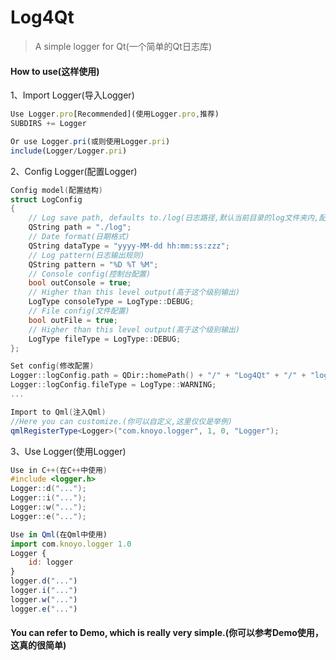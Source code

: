 # Log4Qt

> A simple logger for Qt(一个简单的Qt日志库)

#### How to use(这样使用)

1、Import Logger(导入Logger)

```javascript
Use Logger.pro[Recommended](使用Logger.pro,推荐)
SUBDIRS += Logger

Or use Logger.pri(或则使用Logger.pri)
include(Logger/Logger.pri)
```

2、Config Logger(配置Logger)

```C++
Config model(配置结构)
struct LogConfig
{
    // Log save path, defaults to./log(日志路径,默认当前目录的log文件夹内,配置输出文件后生效)
    QString path = "./log";
    // Date format(日期格式)
    QString dataType = "yyyy-MM-dd hh:mm:ss:zzz";
    // Log pattern(日志输出规则)
    QString pattern = "%D %T %M";
    // Console config(控制台配置)
    bool outConsole = true;
    // Higher than this level output(高于这个级别输出)
    LogType consoleType = LogType::DEBUG;
    // File config(文件配置)
    bool outFile = true;
    // Higher than this level output(高于这个级别输出)
    LogType fileType = LogType::DEBUG;
};
```
```C++
Set config(修改配置)
Logger::logConfig.path = QDir::homePath() + "/" + "Log4Qt" + "/" + "log";
Logger::logConfig.fileType = LogType::WARNING;
...
```
```C++
Import to Qml(注入Qml)
//Here you can customize.(你可以自定义,这里仅仅是举例)
qmlRegisterType<Logger>("com.knoyo.logger", 1, 0, "Logger");
```

3、Use Logger(使用Logger)

```C++
Use in C++(在C++中使用)
#include <logger.h>
Logger::d("...");
Logger::i("...");
Logger::w("...");
Logger::e("...");
```
```javascript
Use in Qml(在Qml中使用)
import com.knoyo.logger 1.0
Logger {
    id: logger
}
logger.d("...")
logger.i("...")
logger.w("...")
logger.e("...")
```

#### You can refer to Demo, which is really very simple.(你可以参考Demo使用，这真的很简单)
